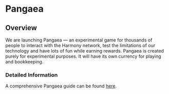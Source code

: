 # Pangaea

## Overview

We are launching Pangaea — an experimental game for thousands of people to interact with the Harmony network, test the limitations of our technology and have lots of fun while earning rewards. Pangaea is created purely for experimental purposes. It will have its own currency for playing and bookkeeping.

### Detailed Information

A comprehensive Pangaea guide can be found [here](https://docs.harmony.one/pangaea/).

